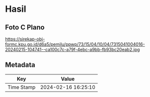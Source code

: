 # Hasil

## Foto C Plano

https://sirekap-obj-formc.kpu.go.id/d6a5/pemilu/ppwp/73/15/04/10/04/7315041004016-20240215-104741--ca100c7c-a79f-4ebc-a9bb-fb93bc20eab2.jpg


## Metadata

| Key        | Value               |
| ---------- | ------------------- |
| Time Stamp | 2024-02-16 16:25:10 |



